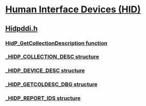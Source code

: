 # [Human Interface Devices (HID)](../_hid/index.md)
## [Hidpddi.h](index.md)
### [HidP_GetCollectionDescription function](../hidpddi/nf-hidpddi-hidp_getcollectiondescription.md)
### [_HIDP_COLLECTION_DESC structure](../hidpddi/ns-hidpddi-_hidp_collection_desc.md)
### [_HIDP_DEVICE_DESC structure](../hidpddi/ns-hidpddi-_hidp_device_desc.md)
### [_HIDP_GETCOLDESC_DBG structure](../hidpddi/ns-hidpddi-_hidp_getcoldesc_dbg.md)
### [_HIDP_REPORT_IDS structure](../hidpddi/ns-hidpddi-_hidp_report_ids.md)
